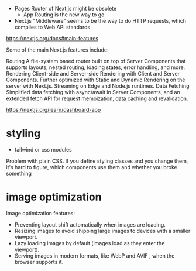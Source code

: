 - Pages Router of Next.js might be obsolete
    - App Routing is the new way to go
- Next.js "Middleware" seems to be the way to do HTTP requests, which complies to Web API standards


https://nextjs.org/docs#main-features

Some of the main Next.js features include:

Routing         A file-system based router built on top of Server Components that supports layouts, nested routing, loading states, error handling, and more.
Rendering       Client-side and Server-side Rendering with Client and Server Components. Further optimized with Static and Dynamic Rendering on the server with Next.js. Streaming on Edge and Node.js runtimes.
Data Fetching   Simplified data fetching with async/await in Server Components, and an extended fetch API for request memoization, data caching and revalidation.

https://nextjs.org/learn/dashboard-app



# styling

* tailwind or css modules

Problem with plain CSS. If you define styling classes and you change them,
it's hard to figure, which components use them and whether you broke something


# image optimization

Image optimization features:

* Preventing layout shift automatically when images are loading.
* Resizing images to avoid shipping large images to devices with a smaller viewport.
* Lazy loading images by default (images load as they enter the viewport).
* Serving images in modern formats, like WebP
  and AVIF
  , when the browser supports it.
